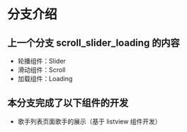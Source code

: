 # 分支介绍
## 上一个分支 scroll_slider_loading 的内容
-  轮播组件：Slider
-  滑动组件：Scroll
-  加载组件：Loading
##  本分支完成了以下组件的开发
-  歌手列表页面歌手的展示（基于 listview 组件开发）
